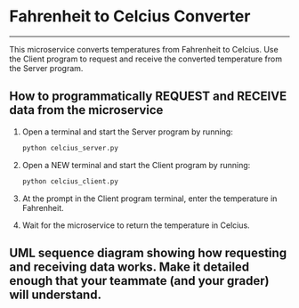 # Fahrenheit to Celcius Converter
---

This microservice converts temperatures from Fahrenheit to Celcius. Use the Client program to request and receive the converted temperature from the Server program.

## How to programmatically REQUEST and RECEIVE data from the microservice

1. Open a terminal and start the Server program by running:

    ```sh
    python celcius_server.py
    ```

2. Open a NEW terminal and start the Client program by running:

    ```sh
    python celcius_client.py
    ```

3. At the prompt in the Client program terminal, enter the temperature in Fahrenheit.

4. Wait for the microservice to return the temperature in Celcius.

## UML sequence diagram showing how requesting and receiving data works. Make it detailed enough that your teammate (and your grader) will understand.

